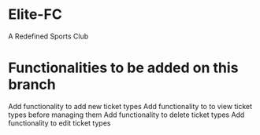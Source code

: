 # Elite-FC
A Redefined Sports Club

# Functionalities to be added on this branch
Add functionality to add new ticket types
Add functionality to to view ticket types before managing them
Add functionality to delete ticket types
Add functionality to edit ticket types